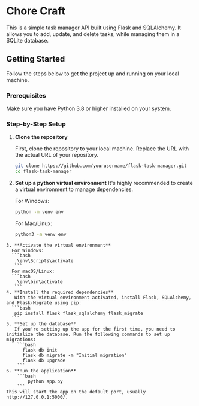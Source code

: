 # Chore Craft

This is a simple task manager API built using Flask and SQLAlchemy. It allows you to add, update, and delete tasks, while managing them in a SQLite database.

## Getting Started

Follow the steps below to get the project up and running on your local machine.

### Prerequisites

Make sure you have Python 3.8 or higher installed on your system.

### Step-by-Step Setup

1. **Clone the repository**

   First, clone the repository to your local machine. Replace the URL with the actual URL of your repository.

   ```bash
   git clone https://github.com/yourusername/flask-task-manager.git
   cd flask-task-manager
   ```
2. **Set up a python virtual environment**
   It's highly recommended to create a virtual environment to manage dependencies.

   For Windows:
   ```bash
   python -m venv env
   ```
   For Mac/Linux:
   ```bash
   python3 -m venv env
  ```
3. **Activate the virtual environment**
    For Windows:
    ```bash
     .\env\Scripts\activate
     ```
    For macOS/Linux:
    ```bash
     .\env\bin\activate
     ```
4. **Install the required dependencies**
     With the virtual environment activated, install Flask, SQLAlchemy, and Flask-Migrate using pip:
    ```bash
     pip install flask flask_sqlalchemy flask_migrate
    ```
5. **Set up the database**
     If you're setting up the app for the first time, you need to initialize the database. Run the following commands to set up migrations:
      ```bash
        flask db init
        flask db migrate -m "Initial migration"
        flask db upgrade
      ```
6. **Run the application**
      ```bash
          python app.py
      ```
This will start the app on the default port, usually http://127.0.0.1:5000/.
      

       




